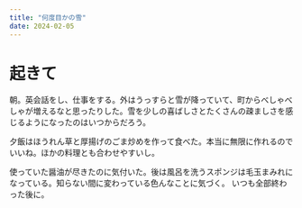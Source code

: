 ```yaml
---
title: "何度目かの雪"
date: 2024-02-05
---
```


# 起きて
朝。英会話をし、仕事をする。外はうっすらと雪が降っていて、町からべしゃべしゃが増えるなと思ったりした。雪を少しの喜ばしさとたくさんの疎ましさを感じるようになったのはいつからだろう。

夕飯はほうれん草と厚揚げのごま炒めを作って食べた。本当に無限に作れるのでいいね。ほかの料理とも合わせやすいし。

使っていた醤油が尽きたのに気付いた。後は風呂を洗うスポンジは毛玉まみれになっている。知らない間に変わっている色んなことに気づく。
いつも全部終わった後に。